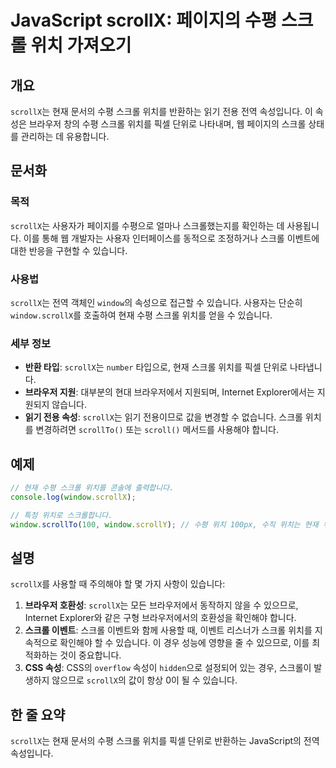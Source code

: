 <!--
Meta Description: # JavaScript scrollX: 페이지의 수평 스크롤 위치 가져오기 ## 개요 `scrollX`는 현재 문서의 수평 스크롤 위치를 반환하는 읽기 전용 전역 속성입니다. 이 속성은 브라우저 창의 수평 스크롤 위치를 픽셀 단위로 나타내며, 웹 페이지의 스크롤 상태를...
Meta Keywords: 스크롤, scrollx, 위치를, 있습니다, window
-->

# JavaScript scrollX: 페이지의 수평 스크롤 위치 가져오기

## 개요
`scrollX`는 현재 문서의 수평 스크롤 위치를 반환하는 읽기 전용 전역 속성입니다. 이 속성은 브라우저 창의 수평 스크롤 위치를 픽셀 단위로 나타내며, 웹 페이지의 스크롤 상태를 관리하는 데 유용합니다.

## 문서화
### 목적
`scrollX`는 사용자가 페이지를 수평으로 얼마나 스크롤했는지를 확인하는 데 사용됩니다. 이를 통해 웹 개발자는 사용자 인터페이스를 동적으로 조정하거나 스크롤 이벤트에 대한 반응을 구현할 수 있습니다.

### 사용법
`scrollX`는 전역 객체인 `window`의 속성으로 접근할 수 있습니다. 사용자는 단순히 `window.scrollX`를 호출하여 현재 수평 스크롤 위치를 얻을 수 있습니다.

### 세부 정보
- **반환 타입**: `scrollX`는 `number` 타입으로, 현재 스크롤 위치를 픽셀 단위로 나타냅니다.
- **브라우저 지원**: 대부분의 현대 브라우저에서 지원되며, Internet Explorer에서는 지원되지 않습니다.
- **읽기 전용 속성**: `scrollX`는 읽기 전용이므로 값을 변경할 수 없습니다. 스크롤 위치를 변경하려면 `scrollTo()` 또는 `scroll()` 메서드를 사용해야 합니다.

## 예제
```javascript
// 현재 수평 스크롤 위치를 콘솔에 출력합니다.
console.log(window.scrollX);

// 특정 위치로 스크롤합니다.
window.scrollTo(100, window.scrollY); // 수평 위치 100px, 수직 위치는 현재 위치 유지
```

## 설명
`scrollX`를 사용할 때 주의해야 할 몇 가지 사항이 있습니다:

1. **브라우저 호환성**: `scrollX`는 모든 브라우저에서 동작하지 않을 수 있으므로, Internet Explorer와 같은 구형 브라우저에서의 호환성을 확인해야 합니다.
2. **스크롤 이벤트**: 스크롤 이벤트와 함께 사용할 때, 이벤트 리스너가 스크롤 위치를 지속적으로 확인해야 할 수 있습니다. 이 경우 성능에 영향을 줄 수 있으므로, 이를 최적화하는 것이 중요합니다.
3. **CSS 속성**: CSS의 `overflow` 속성이 `hidden`으로 설정되어 있는 경우, 스크롤이 발생하지 않으므로 `scrollX`의 값이 항상 0이 될 수 있습니다.

## 한 줄 요약
`scrollX`는 현재 문서의 수평 스크롤 위치를 픽셀 단위로 반환하는 JavaScript의 전역 속성입니다.